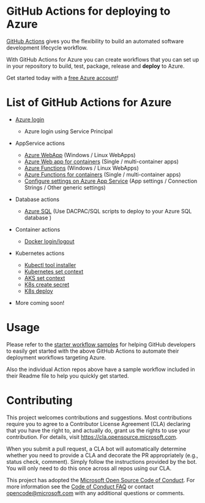 # GitHub Actions for deploying to Azure

[GitHub Actions](https://help.github.com/en/articles/about-github-actions)  gives you the flexibility to build an automated software development lifecycle workflow. 

With GitHub Actions for Azure you can create workflows that you can set up in your repository to build, test, package, release and **deploy** to Azure. 

Get started today with a [free Azure account](https://azure.com/free/open-source)!

# List of GitHub Actions for Azure 

- [Azure login](https://github.com/Azure/login) 
  - Azure login using Service Principal

- AppService actions
  - [Azure WebApp](https://github.com/Azure/webapps-deploy) (Windows / Linux WebApps)
  - [Azure Web app for containers](https://github.com/Azure/appservice-actions) (Single / multi-container apps)
  - [Azure Functions](https://github.com/Azure/functions-action) (Windows / Linux WebApps)
  - [Azure Functions for containers](https://github.com/Azure/functions-container-action) (Single / multi-container apps)
  - [Configure settings on Azure App Service](https://github.com/Azure/appservice-settings) (App settings / Connection Strings / Other generic settings)
 
- Database actions
  - [Azure SQL](https://github.com/Azure/sql-action) (Use DACPAC/SQL scripts to deploy to your Azure SQL database )
  
- Container actions
  - [Docker login/logout](https://github.com/Azure/docker-login)
  
- Kubernetes actions
  - [Kubectl tool installer](https://github.com/Azure/setup-kubectl)
  - [Kubernetes set context](https://github.com/Azure/k8s-set-context)
  - [AKS set context](https://github.com/Azure/aks-set-context)
  - [K8s create secret](https://github.com/Azure/k8s-create-secret)
  - [K8s deploy](https://github.com/Azure/k8s-deploy)

- More coming soon!

# Usage
Please refer to the [starter workflow samples](https://github.com/Azure/actions-workflow-samples) for helping GitHub developers to easily get started with the above GitHub Actions to automate their deployment workflows targeting Azure.

Also the individual Action repos above have a sample workflow included in their Readme file to help you quickly get started.

# Contributing

This project welcomes contributions and suggestions.  Most contributions require you to agree to a
Contributor License Agreement (CLA) declaring that you have the right to, and actually do, grant us
the rights to use your contribution. For details, visit https://cla.opensource.microsoft.com.

When you submit a pull request, a CLA bot will automatically determine whether you need to provide
a CLA and decorate the PR appropriately (e.g., status check, comment). Simply follow the instructions
provided by the bot. You will only need to do this once across all repos using our CLA.

This project has adopted the [Microsoft Open Source Code of Conduct](https://opensource.microsoft.com/codeofconduct/).
For more information see the [Code of Conduct FAQ](https://opensource.microsoft.com/codeofconduct/faq/) or
contact [opencode@microsoft.com](mailto:opencode@microsoft.com) with any additional questions or comments.
